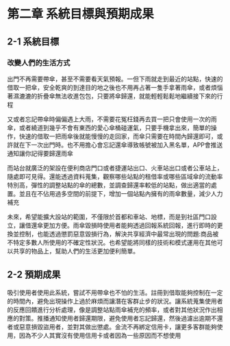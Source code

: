 # 第二章 系統目標與預期成果
## 2-1 系統目標
### 改變人們的生活方式
出門不再需要帶傘，甚至不需要看天氣預報。一但下雨就走到最近的站點，快速的借取一把傘，安全乾爽的到達目的地之後也不用再占著一隻手拿著雨傘，或者煩惱著濕漉漉的折疊傘無法收進包包，只要將傘歸還，就能輕輕鬆鬆地繼續接下來的行程

又或者忘記帶傘時偏偏遇上大雨，不需要花冤枉錢再去買一把只會使用一次的雨傘，或者繞道到幾乎不會有東西的愛心傘桶碰運氣，只要手機拿出來，簡單的操作，快速的借取一把雨傘後就能慢慢的走回家，而傘只需要在時間內歸還即可，或許就在下一次出門時。也不用擔心會忘記還傘導致帳號被加入黑名單，APP會推送通知讓你記得要歸還雨傘

而站台就廣泛的架設在便利商店門口或者捷運站出口、火車站出口或者公車站上，隨處即可見得。還能透過資料蒐集，觀察哪些站點的租借率或哪些區域傘的流動率特別高，彈性的調整站點的傘的總數，並調查歸還率較低的站點，做出適當的處置。並且在不佔用過多空間的前提下，增加一個站點內擁有的雨傘數量，減少人力補充

未來，希望能擴大設站的範圍，不僅限於首都和車站、地標，而是到社區門口設立，讓借還傘更加方便。雨傘毀損時使用者能夠透過回報系統回報，進行即時的更換並控制，也能透過懲罰惡意毀損行為，解決共享經濟中最常出現的問題:商品被不特定多數人所使用的不確定性狀況。也希望能將同樣的技術和模式運用在其他可以共享的物品上，幫助人們的生活更加便利簡單。


## 2-2 預期成果

吸引使用者使用此系統，嘗試不用帶傘也不怕的生活。註冊到借取能夠控制在一定的時間內，避免出現操作上過於麻煩而讓潛在客群止步的狀況。讓系統蒐集使用者的反應回饋進行分析處理，像是調整站點雨傘補充的頻率，或者對其他狀況作出相應的對策。推播通知使用者歸還期限，避免使用者忘記歸還，然後過濾出逾期不還者或惡意損毀盜用者，並對其做出懲處。金流不再綁定信用卡，讓更多客群能夠使用，因為不少人其實沒有使用信用卡或者因為一些原因而不想使用